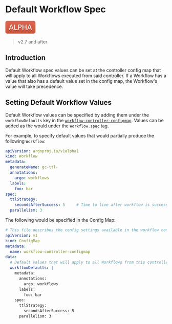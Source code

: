 # Default Workflow Spec

![alpha](assets/alpha.svg)

> v2.7 and after

## Introduction

Default Workflow spec values can be set at the controller config map that will apply to all Workflows executed from said controller.
If a Workflow has a value that also has a default value set in the config map, the Workflow's value will take precedence.

## Setting Default Workflow Values

Default Workflow values can be specified by adding them under the `workflowDefaults` key in the [`workflow-controller-configmap`](./workflow-controller-configmap.yaml).
Values can be added as the would under the `Workflow.spec` tag.

For example, to specify default values that would partially produce the following `Workflow`:

```yaml
apiVersion: argoproj.io/v1alpha1
kind: Workflow
metadata:
  generateName: gc-ttl-
  annotations:
    argo: workflows
  labels:
    foo: bar
spec:
  ttlStrategy:
    secondsAfterSuccess: 5     # Time to live after workflow is successful
  parallelism: 3
```

The following would be specified in the Config Map:

```yaml
# This file describes the config settings available in the workflow controller configmap
apiVersion: v1
kind: ConfigMap
metadata:
  name: workflow-controller-configmap
data:
  # Default values that will apply to all Workflows from this controller, unless overridden on the Workflow-level
  workflowDefaults: |
    metadata:
      annotations:
        argo: workflows
      labels:
        foo: bar
    spec:
      ttlStrategy:
        secondsAfterSuccess: 5
      parallelism: 3

```

